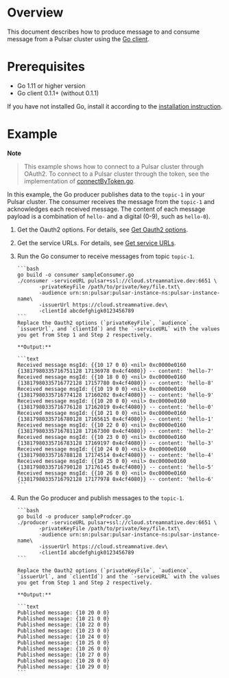 # Overview

This document describes how to produce message to and consume message from a Pulsar cluster using the [Go client](https://github.com/apache/pulsar-client-go).

# Prerequisites

- Go 1.11 or higher version
- Go client 0.1.1+ (without 0.1.1)

If you have not installed Go, install it according to the [installation instruction](http://golang.org/doc/install).

# Example

**Note**

> This example shows how to connect to a Pulsar cluster through OAuth2. To connect to a Pulsar cluster through the token, see the implementation of [connectByToken.go](https://github.com/streamnative/pulsar-examples/blob/master/cloud/go/connectByToken.go).

In this example, the Go producer publishes data to the `topic-1` in your Pulsar cluster. The consumer receives the message from the `topic-1` and acknowledges each received message.
The content of each message payload is a combination of `hello-` and a digital (0-9), such as `hello-0`).

1. Get the Oauth2 options. For details, see [Get Oauth2 options](https://github.com/streamnative/pulsar-examples/tree/master/cloud#get-oauth2-options).

2. Get the service URLs. For details, see [Get service URLs](https://github.com/streamnative/pulsar-examples/tree/master/cloud#get-service-urls).

3. Run the Go consumer to receive messages from topic `topic-1`.

       ```bash
       go build -o consumer sampleConsumer.go
       ./consumer -serviceURL pulsar+ssl://cloud.streamnative.dev:6651 \
              -privateKeyFile /path/to/private/key/file.txt\
              -audience urn:sn:pulsar:pulsar-instance-ns:pulsar-instance-name\
              -issuerUrl https://cloud.streamnative.dev\
              -clientId abcdefghigk0123456789
       ```
       Replace the Oauth2 options (`privateKeyFile`, `audience`, `issuerUrl`, and `clientId`) and the `-serviceURL` with the values you get from Step 1 and Step 2 respectively.

       **Output:**

       ```text
       Received message msgId: {{10 17 0 0} <nil> 0xc0000e0160 {13817980335716751128 17136978 0x4cf4080}} -- content: 'hello-7'
       Received message msgId: {{10 18 0 0} <nil> 0xc0000e0160 {13817980335716772128 17157780 0x4cf4080}} -- content: 'hello-8'
       Received message msgId: {{10 19 0 0} <nil> 0xc0000e0160 {13817980335716774128 17160202 0x4cf4080}} -- content: 'hello-9'
       Received message msgId: {{10 20 0 0} <nil> 0xc0000e0160 {13817980335716776128 17162019 0x4cf4080}} -- content: 'hello-0'
       Received message msgId: {{10 21 0 0} <nil> 0xc0000e0160 {13817980335716780128 17165615 0x4cf4080}} -- content: 'hello-1'
       Received message msgId: {{10 22 0 0} <nil> 0xc0000e0160 {13817980335716781128 17167300 0x4cf4080}} -- content: 'hello-2'
       Received message msgId: {{10 23 0 0} <nil> 0xc0000e0160 {13817980335716783128 17169197 0x4cf4080}} -- content: 'hello-3'
       Received message msgId: {{10 24 0 0} <nil> 0xc0000e0160 {13817980335716788128 17174514 0x4cf4080}} -- content: 'hello-4'
       Received message msgId: {{10 25 0 0} <nil> 0xc0000e0160 {13817980335716790128 17176145 0x4cf4080}} -- content: 'hello-5'
       Received message msgId: {{10 26 0 0} <nil> 0xc0000e0160 {13817980335716792128 17177978 0x4cf4080}} -- content: 'hello-6'
       ```

4. Run the Go producer and publish messages to the `topic-1`.

       ```bash
       go build -o producer sampleProdcer.go
       ./producer -serviceURL pulsar+ssl://cloud.streamnative.dev:6651 \
              -privateKeyFile /path/to/private/key/file.txt\
              -audience urn:sn:pulsar:pulsar-instance-ns:pulsar-instance-name\
              -issuerUrl https://cloud.streamnative.dev\
              -clientId abcdefghigk0123456789
       ```

       Replace the Oauth2 options (`privateKeyFile`, `audience`, `issuerUrl`, and `clientId`) and the `-serviceURL` with the values you get from Step 1 and Step 2 respectively.

       **Output:**

       ```text
       Published message: {10 20 0 0} 
       Published message: {10 21 0 0} 
       Published message: {10 22 0 0} 
       Published message: {10 23 0 0} 
       Published message: {10 24 0 0} 
       Published message: {10 25 0 0} 
       Published message: {10 26 0 0} 
       Published message: {10 27 0 0} 
       Published message: {10 28 0 0} 
       Published message: {10 29 0 0}
       ```